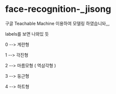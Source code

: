 # face-recognition-_jisong
구글 Teachable Machine 이용하여 모델링 하였습니돠,,, 



labels를 보면 나와있 듯 



0 --> 계란형 

1 --> 각진형 

2 --> 마름모형 ( 역삼각형 ) 

3 --> 둥근형  

4 --> 하트형 
 

